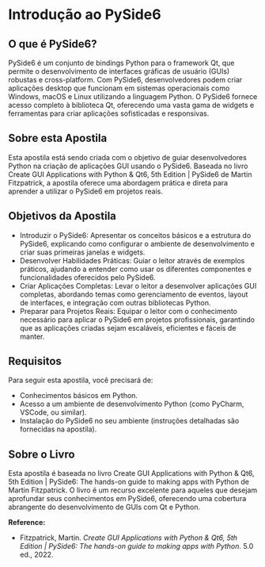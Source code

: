 # Introdução ao PySide6
## O que é PySide6?
PySide6 é um conjunto de bindings Python para o framework Qt, que permite o desenvolvimento de interfaces gráficas de usuário (GUIs) robustas e cross-platform. Com PySide6, desenvolvedores podem criar aplicações desktop que funcionam em sistemas operacionais como Windows, macOS e Linux utilizando a linguagem Python. O PySide6 fornece acesso completo à biblioteca Qt, oferecendo uma vasta gama de widgets e ferramentas para criar aplicações sofisticadas e responsivas.

## Sobre esta Apostila
Esta apostila está sendo criada com o objetivo de guiar desenvolvedores Python na criação de aplicações GUI usando o PySide6. Baseada no livro Create GUI Applications with Python & Qt6, 5th Edition | PySide6 de Martin Fitzpatrick, a apostila oferece uma abordagem prática e direta para aprender a utilizar o PySide6 em projetos reais.

## Objetivos da Apostila
- Introduzir o PySide6: Apresentar os conceitos básicos e a estrutura do PySide6, explicando como configurar o ambiente de desenvolvimento e criar suas primeiras janelas e widgets.
- Desenvolver Habilidades Práticas: Guiar o leitor através de exemplos práticos, ajudando a entender como usar os diferentes componentes e funcionalidades oferecidos pelo PySide6.
- Criar Aplicações Completas: Levar o leitor a desenvolver aplicações GUI completas, abordando temas como gerenciamento de eventos, layout de interfaces, e integração com outras bibliotecas Python.
- Preparar para Projetos Reais: Equipar o leitor com o conhecimento necessário para aplicar o PySide6 em projetos profissionais, garantindo que as aplicações criadas sejam escaláveis, eficientes e fáceis de manter.
  
## Requisitos
Para seguir esta apostila, você precisará de:
- Conhecimentos básicos em Python.
- Acesso a um ambiente de desenvolvimento Python (como PyCharm, VSCode, ou similar).
- Instalação do PySide6 no seu ambiente (instruções detalhadas são fornecidas na apostila).
  
## Sobre o Livro
Esta apostila é baseada no livro Create GUI Applications with Python & Qt6, 5th Edition | PySide6: The hands-on guide to making apps with Python de Martin Fitzpatrick. O livro é um recurso excelente para aqueles que desejam aprofundar seus conhecimentos em PySide6, oferecendo uma cobertura abrangente do desenvolvimento de GUIs com Qt e Python.

**Reference:**
- Fitzpatrick, Martin. *Create GUI Applications with Python & Qt6, 5th Edition | PySide6: The hands-on guide to making apps with Python*. 5.0 ed., 2022.

